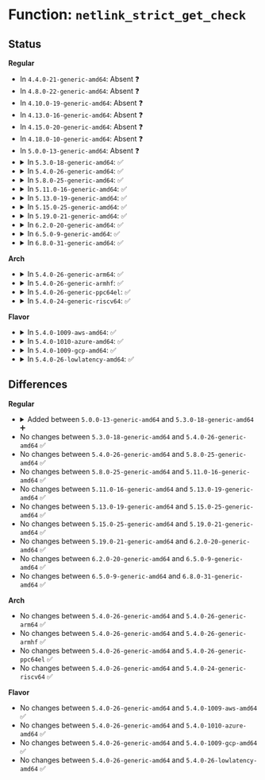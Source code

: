 # Function: <code>netlink_strict_get_check</code>

## Status
<b>Regular</b>
<ul>
<li>
In <code>4.4.0-21-generic-amd64</code>: Absent ❓
</li>
<li>
In <code>4.8.0-22-generic-amd64</code>: Absent ❓
</li>
<li>
In <code>4.10.0-19-generic-amd64</code>: Absent ❓
</li>
<li>
In <code>4.13.0-16-generic-amd64</code>: Absent ❓
</li>
<li>
In <code>4.15.0-20-generic-amd64</code>: Absent ❓
</li>
<li>
In <code>4.18.0-10-generic-amd64</code>: Absent ❓
</li>
<li>
In <code>5.0.0-13-generic-amd64</code>: Absent ❓
</li>
<li>
<details>
<summary>In <code>5.3.0-18-generic-amd64</code>: ✅</summary>

```c
bool netlink_strict_get_check(struct sk_buff * skb)
```

```json
{
  "name": "netlink_strict_get_check",
  "collision_type": "Unique Global",
  "inline_type": "No",
  "funcs": [
    {
      "addr": 18446744071588702080,
      "name": "netlink_strict_get_check",
      "external": true,
      "loc": "net/netlink/af_netlink.c:1366",
      "file": "net/netlink/af_netlink.c",
      "inline": "seen, unknown",
      "caller_inline": [],
      "caller_func": [
        "net/core/net_namespace.c:rtnl_net_getid",
        "net/core/rtnetlink.c:rtnl_stats_get",
        "net/core/rtnetlink.c:rtnl_getlink",
        "net/ipv4/route.c:inet_rtm_getroute",
        "net/ipv4/devinet.c:inet_netconf_get_devconf",
        "net/ipv4/ipmr.c:ipmr_rtm_getroute",
        "net/ipv6/addrconf.c:inet6_rtm_getaddr",
        "net/ipv6/addrconf.c:inet6_netconf_get_devconf",
        "net/ipv6/addrlabel.c:ip6addrlbl_get",
        "net/ipv6/route.c:inet6_rtm_getroute"
      ]
    }
  ],
  "symbols": [
    {
      "addr": 18446744071588702080,
      "name": "netlink_strict_get_check",
      "section": ".text",
      "bind": "STB_GLOBAL",
      "size": 24
    }
  ]
}
```
</details>
</li>
<li>
<details>
<summary>In <code>5.4.0-26-generic-amd64</code>: ✅</summary>

```c
bool netlink_strict_get_check(struct sk_buff * skb)
```

```json
{
  "name": "netlink_strict_get_check",
  "collision_type": "Unique Global",
  "inline_type": "No",
  "funcs": [
    {
      "addr": 18446744071588925968,
      "name": "netlink_strict_get_check",
      "external": true,
      "loc": "net/netlink/af_netlink.c:1367",
      "file": "net/netlink/af_netlink.c",
      "inline": "seen, unknown",
      "caller_inline": [],
      "caller_func": [
        "net/core/net_namespace.c:rtnl_net_getid",
        "net/core/rtnetlink.c:rtnl_stats_get",
        "net/core/rtnetlink.c:rtnl_getlink",
        "net/ipv4/route.c:inet_rtm_getroute",
        "net/ipv4/devinet.c:inet_netconf_get_devconf",
        "net/ipv4/ipmr.c:ipmr_rtm_getroute",
        "net/ipv6/addrconf.c:inet6_rtm_getaddr",
        "net/ipv6/addrconf.c:inet6_netconf_get_devconf",
        "net/ipv6/addrlabel.c:ip6addrlbl_get",
        "net/ipv6/route.c:inet6_rtm_getroute"
      ]
    }
  ],
  "symbols": [
    {
      "addr": 18446744071588925968,
      "name": "netlink_strict_get_check",
      "section": ".text",
      "bind": "STB_GLOBAL",
      "size": 24
    }
  ]
}
```
</details>
</li>
<li>
<details>
<summary>In <code>5.8.0-25-generic-amd64</code>: ✅</summary>

```c
bool netlink_strict_get_check(struct sk_buff * skb)
```

```json
{
  "name": "netlink_strict_get_check",
  "collision_type": "Unique Global",
  "inline_type": "No",
  "funcs": [
    {
      "addr": 18446744071589815376,
      "name": "netlink_strict_get_check",
      "external": true,
      "loc": "net/netlink/af_netlink.c:1367",
      "file": "net/netlink/af_netlink.c",
      "inline": "seen, unknown",
      "caller_inline": [],
      "caller_func": [
        "net/core/net_namespace.c:rtnl_net_getid",
        "net/core/rtnetlink.c:rtnl_stats_get",
        "net/core/rtnetlink.c:rtnl_getlink",
        "net/ipv4/route.c:inet_rtm_valid_getroute_req",
        "net/ipv4/devinet.c:inet_netconf_get_devconf",
        "net/ipv4/ipmr.c:ipmr_rtm_valid_getroute_req",
        "net/ipv6/addrconf.c:inet6_rtm_getaddr",
        "net/ipv6/addrconf.c:inet6_netconf_get_devconf",
        "net/ipv6/addrlabel.c:ip6addrlbl_get",
        "net/ipv6/route.c:inet6_rtm_valid_getroute_req"
      ]
    }
  ],
  "symbols": [
    {
      "addr": 18446744071589815376,
      "name": "netlink_strict_get_check",
      "section": ".text",
      "bind": "STB_GLOBAL",
      "size": 24
    }
  ]
}
```
</details>
</li>
<li>
<details>
<summary>In <code>5.11.0-16-generic-amd64</code>: ✅</summary>

```c
bool netlink_strict_get_check(struct sk_buff * skb)
```

```json
{
  "name": "netlink_strict_get_check",
  "collision_type": "Unique Global",
  "inline_type": "No",
  "funcs": [
    {
      "addr": 18446744071589851584,
      "name": "netlink_strict_get_check",
      "external": true,
      "loc": "net/netlink/af_netlink.c:1368",
      "file": "net/netlink/af_netlink.c",
      "inline": "seen, unknown",
      "caller_inline": [],
      "caller_func": [
        "net/core/net_namespace.c:rtnl_net_getid",
        "net/core/rtnetlink.c:rtnl_stats_get",
        "net/core/rtnetlink.c:rtnl_getlink",
        "net/ipv4/route.c:inet_rtm_valid_getroute_req",
        "net/ipv4/devinet.c:inet_netconf_get_devconf",
        "net/ipv4/ipmr.c:ipmr_rtm_valid_getroute_req",
        "net/ipv6/addrconf.c:inet6_rtm_getaddr",
        "net/ipv6/addrconf.c:inet6_netconf_get_devconf",
        "net/ipv6/addrlabel.c:ip6addrlbl_get",
        "net/ipv6/route.c:inet6_rtm_valid_getroute_req"
      ]
    }
  ],
  "symbols": [
    {
      "addr": 18446744071589851584,
      "name": "netlink_strict_get_check",
      "section": ".text",
      "bind": "STB_GLOBAL",
      "size": 24
    }
  ]
}
```
</details>
</li>
<li>
<details>
<summary>In <code>5.13.0-19-generic-amd64</code>: ✅</summary>

```c
bool netlink_strict_get_check(struct sk_buff * skb)
```

```json
{
  "name": "netlink_strict_get_check",
  "collision_type": "Unique Global",
  "inline_type": "No",
  "funcs": [
    {
      "addr": 18446744071589757024,
      "name": "netlink_strict_get_check",
      "external": true,
      "loc": "net/netlink/af_netlink.c:1378",
      "file": "net/netlink/af_netlink.c",
      "inline": "seen, unknown",
      "caller_inline": [],
      "caller_func": [
        "net/core/net_namespace.c:rtnl_net_getid",
        "net/core/rtnetlink.c:rtnl_stats_get",
        "net/core/rtnetlink.c:rtnl_getlink",
        "net/ipv4/route.c:inet_rtm_valid_getroute_req",
        "net/ipv4/devinet.c:inet_netconf_get_devconf",
        "net/ipv4/ipmr.c:ipmr_rtm_valid_getroute_req",
        "net/ipv6/addrconf.c:inet6_rtm_getaddr",
        "net/ipv6/addrconf.c:inet6_netconf_get_devconf",
        "net/ipv6/addrlabel.c:ip6addrlbl_get",
        "net/ipv6/route.c:inet6_rtm_valid_getroute_req"
      ]
    }
  ],
  "symbols": [
    {
      "addr": 18446744071589757024,
      "name": "netlink_strict_get_check",
      "section": ".text",
      "bind": "STB_GLOBAL",
      "size": 24
    }
  ]
}
```
</details>
</li>
<li>
<details>
<summary>In <code>5.15.0-25-generic-amd64</code>: ✅</summary>

```c
bool netlink_strict_get_check(struct sk_buff * skb)
```

```json
{
  "name": "netlink_strict_get_check",
  "collision_type": "Unique Global",
  "inline_type": "No",
  "funcs": [
    {
      "addr": 18446744071590516096,
      "name": "netlink_strict_get_check",
      "external": true,
      "loc": "net/netlink/af_netlink.c:1383",
      "file": "net/netlink/af_netlink.c",
      "inline": "seen, unknown",
      "caller_inline": [],
      "caller_func": [
        "net/core/net_namespace.c:rtnl_net_getid",
        "net/core/rtnetlink.c:rtnl_stats_get",
        "net/core/rtnetlink.c:rtnl_getlink",
        "net/ipv4/route.c:inet_rtm_valid_getroute_req",
        "net/ipv4/devinet.c:inet_netconf_get_devconf",
        "net/ipv4/ipmr.c:ipmr_rtm_valid_getroute_req",
        "net/ipv6/addrconf.c:inet6_rtm_getaddr",
        "net/ipv6/addrconf.c:inet6_netconf_get_devconf",
        "net/ipv6/addrlabel.c:ip6addrlbl_get",
        "net/ipv6/route.c:inet6_rtm_valid_getroute_req"
      ]
    }
  ],
  "symbols": [
    {
      "addr": 18446744071590516096,
      "name": "netlink_strict_get_check",
      "section": ".text",
      "bind": "STB_GLOBAL",
      "size": 24
    }
  ]
}
```
</details>
</li>
<li>
<details>
<summary>In <code>5.19.0-21-generic-amd64</code>: ✅</summary>

```c
bool netlink_strict_get_check(struct sk_buff * skb)
```

```json
{
  "name": "netlink_strict_get_check",
  "collision_type": "Unique Global",
  "inline_type": "No",
  "funcs": [
    {
      "addr": 18446744071592122816,
      "name": "netlink_strict_get_check",
      "external": true,
      "loc": "net/netlink/af_netlink.c:1383",
      "file": "net/netlink/af_netlink.c",
      "inline": "seen, unknown",
      "caller_inline": [],
      "caller_func": [
        "net/core/net_namespace.c:rtnl_net_getid",
        "net/core/rtnetlink.c:rtnl_stats_set",
        "net/core/rtnetlink.c:rtnl_stats_get",
        "net/core/rtnetlink.c:rtnl_getlink",
        "net/ipv4/route.c:inet_rtm_valid_getroute_req",
        "net/ipv4/devinet.c:inet_netconf_get_devconf",
        "net/ipv4/ipmr.c:ipmr_rtm_valid_getroute_req",
        "net/ipv6/addrconf.c:inet6_rtm_getaddr",
        "net/ipv6/addrconf.c:inet6_netconf_get_devconf",
        "net/ipv6/addrlabel.c:ip6addrlbl_get",
        "net/ipv6/route.c:inet6_rtm_valid_getroute_req"
      ]
    }
  ],
  "symbols": [
    {
      "addr": 18446744071592122816,
      "name": "netlink_strict_get_check",
      "section": ".text",
      "bind": "STB_GLOBAL",
      "size": 30
    }
  ]
}
```
</details>
</li>
<li>
<details>
<summary>In <code>6.2.0-20-generic-amd64</code>: ✅</summary>

```c
bool netlink_strict_get_check(struct sk_buff * skb)
```

```json
{
  "name": "netlink_strict_get_check",
  "collision_type": "Unique Global",
  "inline_type": "No",
  "funcs": [
    {
      "addr": 18446744071593945456,
      "name": "netlink_strict_get_check",
      "external": true,
      "loc": "net/netlink/af_netlink.c:1403",
      "file": "net/netlink/af_netlink.c",
      "inline": "seen, unknown",
      "caller_inline": [],
      "caller_func": [
        "net/core/net_namespace.c:rtnl_net_getid",
        "net/core/rtnetlink.c:rtnl_stats_set",
        "net/core/rtnetlink.c:rtnl_stats_get",
        "net/core/rtnetlink.c:rtnl_getlink",
        "net/ipv4/route.c:inet_rtm_valid_getroute_req",
        "net/ipv4/devinet.c:inet_netconf_get_devconf",
        "net/ipv4/ipmr.c:ipmr_rtm_valid_getroute_req",
        "net/ipv6/addrconf.c:inet6_rtm_getaddr",
        "net/ipv6/addrconf.c:inet6_netconf_get_devconf",
        "net/ipv6/addrlabel.c:ip6addrlbl_get",
        "net/ipv6/route.c:inet6_rtm_valid_getroute_req"
      ]
    }
  ],
  "symbols": [
    {
      "addr": 18446744071593945456,
      "name": "netlink_strict_get_check",
      "section": ".text",
      "bind": "STB_GLOBAL",
      "size": 30
    }
  ]
}
```
</details>
</li>
<li>
<details>
<summary>In <code>6.5.0-9-generic-amd64</code>: ✅</summary>

```c
bool netlink_strict_get_check(struct sk_buff * skb)
```

```json
{
  "name": "netlink_strict_get_check",
  "collision_type": "Unique Global",
  "inline_type": "No",
  "funcs": [
    {
      "addr": 18446744071594321712,
      "name": "netlink_strict_get_check",
      "external": true,
      "loc": "net/netlink/af_netlink.c:1403",
      "file": "net/netlink/af_netlink.c",
      "inline": "seen, unknown",
      "caller_inline": [],
      "caller_func": [
        "net/core/net_namespace.c:rtnl_net_getid",
        "net/core/rtnetlink.c:rtnl_stats_set",
        "net/core/rtnetlink.c:rtnl_stats_get",
        "net/core/rtnetlink.c:rtnl_getlink",
        "net/ipv4/route.c:inet_rtm_valid_getroute_req",
        "net/ipv4/devinet.c:inet_netconf_get_devconf",
        "net/ipv4/ipmr.c:ipmr_rtm_valid_getroute_req",
        "net/ipv6/addrconf.c:inet6_rtm_getaddr",
        "net/ipv6/addrconf.c:inet6_netconf_get_devconf",
        "net/ipv6/addrlabel.c:ip6addrlbl_get",
        "net/ipv6/route.c:inet6_rtm_valid_getroute_req"
      ]
    }
  ],
  "symbols": [
    {
      "addr": 18446744071594321712,
      "name": "netlink_strict_get_check",
      "section": ".text",
      "bind": "STB_GLOBAL",
      "size": 30
    }
  ]
}
```
</details>
</li>
<li>
<details>
<summary>In <code>6.8.0-31-generic-amd64</code>: ✅</summary>

```c
bool netlink_strict_get_check(struct sk_buff * skb)
```

```json
{
  "name": "netlink_strict_get_check",
  "collision_type": "Unique Global",
  "inline_type": "No",
  "funcs": [
    {
      "addr": 18446744071595121280,
      "name": "netlink_strict_get_check",
      "external": true,
      "loc": "net/netlink/af_netlink.c:1405",
      "file": "net/netlink/af_netlink.c",
      "inline": "seen, unknown",
      "caller_inline": [],
      "caller_func": [
        "net/core/net_namespace.c:rtnl_net_getid",
        "net/core/rtnetlink.c:rtnl_stats_set",
        "net/core/rtnetlink.c:rtnl_stats_get",
        "net/core/rtnetlink.c:rtnl_getlink",
        "net/ipv4/route.c:inet_rtm_valid_getroute_req",
        "net/ipv4/devinet.c:inet_netconf_get_devconf",
        "net/ipv4/ipmr.c:ipmr_rtm_valid_getroute_req",
        "net/ipv6/addrconf.c:inet6_rtm_getaddr",
        "net/ipv6/addrconf.c:inet6_netconf_get_devconf",
        "net/ipv6/addrlabel.c:ip6addrlbl_get",
        "net/ipv6/route.c:inet6_rtm_valid_getroute_req"
      ]
    }
  ],
  "symbols": [
    {
      "addr": 18446744071595121280,
      "name": "netlink_strict_get_check",
      "section": ".text",
      "bind": "STB_GLOBAL",
      "size": 31
    }
  ]
}
```
</details>
</li>
</ul>
<b>Arch</b>
<ul>
<li>
<details>
<summary>In <code>5.4.0-26-generic-arm64</code>: ✅</summary>

```c
bool netlink_strict_get_check(struct sk_buff * skb)
```

```json
{
  "name": "netlink_strict_get_check",
  "collision_type": "Unique Global",
  "inline_type": "No",
  "funcs": [
    {
      "addr": 18446603336502519776,
      "name": "netlink_strict_get_check",
      "external": true,
      "loc": "net/netlink/af_netlink.c:1367",
      "file": "net/netlink/af_netlink.c",
      "inline": "seen, unknown",
      "caller_inline": [],
      "caller_func": [
        "net/core/net_namespace.c:rtnl_net_getid",
        "net/core/rtnetlink.c:rtnl_stats_get",
        "net/core/rtnetlink.c:rtnl_getlink",
        "net/ipv4/route.c:inet_rtm_getroute",
        "net/ipv4/devinet.c:inet_netconf_get_devconf",
        "net/ipv4/ipmr.c:ipmr_rtm_getroute",
        "net/ipv6/addrconf.c:inet6_rtm_getaddr",
        "net/ipv6/addrconf.c:inet6_netconf_get_devconf",
        "net/ipv6/addrlabel.c:ip6addrlbl_get",
        "net/ipv6/route.c:inet6_rtm_getroute"
      ]
    }
  ],
  "symbols": [
    {
      "addr": 18446603336502519776,
      "name": "netlink_strict_get_check",
      "section": ".text",
      "bind": "STB_GLOBAL",
      "size": 48
    }
  ]
}
```
</details>
</li>
<li>
<details>
<summary>In <code>5.4.0-26-generic-armhf</code>: ✅</summary>

```c
bool netlink_strict_get_check(struct sk_buff * skb)
```

```json
{
  "name": "netlink_strict_get_check",
  "collision_type": "Unique Global",
  "inline_type": "No",
  "funcs": [
    {
      "addr": 3235230424,
      "name": "netlink_strict_get_check",
      "external": true,
      "loc": "net/netlink/af_netlink.c:1367",
      "file": "net/netlink/af_netlink.c",
      "inline": "seen, unknown",
      "caller_inline": [],
      "caller_func": [
        "net/core/net_namespace.c:rtnl_net_getid",
        "net/core/rtnetlink.c:rtnl_stats_get",
        "net/core/rtnetlink.c:rtnl_getlink",
        "net/ipv4/route.c:inet_rtm_getroute",
        "net/ipv4/devinet.c:inet_netconf_get_devconf",
        "net/ipv4/ipmr.c:ipmr_rtm_getroute",
        "net/ipv6/addrconf.c:inet6_rtm_getaddr",
        "net/ipv6/addrconf.c:inet6_netconf_get_devconf",
        "net/ipv6/addrlabel.c:ip6addrlbl_get",
        "net/ipv6/route.c:inet6_rtm_getroute"
      ]
    }
  ],
  "symbols": [
    {
      "addr": 3235230424,
      "name": "netlink_strict_get_check",
      "section": ".text",
      "bind": "STB_GLOBAL",
      "size": 36
    }
  ]
}
```
</details>
</li>
<li>
<details>
<summary>In <code>5.4.0-26-generic-ppc64el</code>: ✅</summary>

```c
bool netlink_strict_get_check(struct sk_buff * skb)
```

```json
{
  "name": "netlink_strict_get_check",
  "collision_type": "Unique Global",
  "inline_type": "No",
  "funcs": [
    {
      "addr": 13835058055296091424,
      "name": "netlink_strict_get_check",
      "external": true,
      "loc": "net/netlink/af_netlink.c:1367",
      "file": "net/netlink/af_netlink.c",
      "inline": "seen, unknown",
      "caller_inline": [],
      "caller_func": [
        "net/core/net_namespace.c:rtnl_net_getid",
        "net/core/rtnetlink.c:rtnl_stats_get",
        "net/core/rtnetlink.c:rtnl_getlink",
        "net/ipv4/route.c:inet_rtm_getroute",
        "net/ipv4/devinet.c:inet_netconf_get_devconf",
        "net/ipv4/ipmr.c:ipmr_rtm_getroute",
        "net/ipv6/addrconf.c:inet6_rtm_getaddr",
        "net/ipv6/addrconf.c:inet6_netconf_get_devconf",
        "net/ipv6/addrlabel.c:ip6addrlbl_get",
        "net/ipv6/route.c:inet6_rtm_getroute"
      ]
    }
  ],
  "symbols": [
    {
      "addr": 13835058055296091424,
      "name": "netlink_strict_get_check",
      "section": ".text",
      "bind": "STB_GLOBAL",
      "size": 24
    }
  ]
}
```
</details>
</li>
<li>
<details>
<summary>In <code>5.4.0-24-generic-riscv64</code>: ✅</summary>

```c
bool netlink_strict_get_check(struct sk_buff * skb)
```

```json
{
  "name": "netlink_strict_get_check",
  "collision_type": "Unique Global",
  "inline_type": "No",
  "funcs": [
    {
      "addr": 18446743936278690316,
      "name": "netlink_strict_get_check",
      "external": true,
      "loc": "net/netlink/af_netlink.c:1367",
      "file": "net/netlink/af_netlink.c",
      "inline": "seen, unknown",
      "caller_inline": [],
      "caller_func": [
        "net/core/net_namespace.c:rtnl_net_getid",
        "net/core/rtnetlink.c:rtnl_stats_get",
        "net/core/rtnetlink.c:rtnl_getlink",
        "net/ipv4/route.c:inet_rtm_getroute",
        "net/ipv4/devinet.c:inet_netconf_get_devconf",
        "net/ipv4/ipmr.c:ipmr_rtm_getroute",
        "net/ipv6/addrconf.c:inet6_rtm_getaddr",
        "net/ipv6/addrconf.c:inet6_netconf_get_devconf",
        "net/ipv6/addrlabel.c:ip6addrlbl_get",
        "net/ipv6/route.c:inet6_rtm_getroute"
      ]
    }
  ],
  "symbols": [
    {
      "addr": 18446743936278690316,
      "name": "netlink_strict_get_check",
      "section": ".text",
      "bind": "STB_GLOBAL",
      "size": 44
    }
  ]
}
```
</details>
</li>
</ul>
<b>Flavor</b>
<ul>
<li>
<details>
<summary>In <code>5.4.0-1009-aws-amd64</code>: ✅</summary>

```c
bool netlink_strict_get_check(struct sk_buff * skb)
```

```json
{
  "name": "netlink_strict_get_check",
  "collision_type": "Unique Global",
  "inline_type": "No",
  "funcs": [
    {
      "addr": 18446744071588532352,
      "name": "netlink_strict_get_check",
      "external": true,
      "loc": "net/netlink/af_netlink.c:1367",
      "file": "net/netlink/af_netlink.c",
      "inline": "seen, unknown",
      "caller_inline": [],
      "caller_func": [
        "net/core/net_namespace.c:rtnl_net_getid",
        "net/core/rtnetlink.c:rtnl_stats_get",
        "net/core/rtnetlink.c:rtnl_getlink",
        "net/ipv4/route.c:inet_rtm_getroute",
        "net/ipv4/devinet.c:inet_netconf_get_devconf",
        "net/ipv4/ipmr.c:ipmr_rtm_getroute",
        "net/ipv6/addrconf.c:inet6_rtm_getaddr",
        "net/ipv6/addrconf.c:inet6_netconf_get_devconf",
        "net/ipv6/addrlabel.c:ip6addrlbl_get",
        "net/ipv6/route.c:inet6_rtm_getroute"
      ]
    }
  ],
  "symbols": [
    {
      "addr": 18446744071588532352,
      "name": "netlink_strict_get_check",
      "section": ".text",
      "bind": "STB_GLOBAL",
      "size": 24
    }
  ]
}
```
</details>
</li>
<li>
<details>
<summary>In <code>5.4.0-1010-azure-amd64</code>: ✅</summary>

```c
bool netlink_strict_get_check(struct sk_buff * skb)
```

```json
{
  "name": "netlink_strict_get_check",
  "collision_type": "Unique Global",
  "inline_type": "No",
  "funcs": [
    {
      "addr": 18446744071588244352,
      "name": "netlink_strict_get_check",
      "external": true,
      "loc": "net/netlink/af_netlink.c:1367",
      "file": "net/netlink/af_netlink.c",
      "inline": "seen, unknown",
      "caller_inline": [],
      "caller_func": [
        "net/core/net_namespace.c:rtnl_net_getid",
        "net/core/rtnetlink.c:rtnl_stats_get",
        "net/core/rtnetlink.c:rtnl_getlink",
        "net/ipv4/route.c:inet_rtm_getroute",
        "net/ipv4/devinet.c:inet_netconf_get_devconf",
        "net/ipv4/ipmr.c:ipmr_rtm_getroute",
        "net/ipv6/addrconf.c:inet6_rtm_getaddr",
        "net/ipv6/addrconf.c:inet6_netconf_get_devconf",
        "net/ipv6/addrlabel.c:ip6addrlbl_get",
        "net/ipv6/route.c:inet6_rtm_getroute"
      ]
    }
  ],
  "symbols": [
    {
      "addr": 18446744071588244352,
      "name": "netlink_strict_get_check",
      "section": ".text",
      "bind": "STB_GLOBAL",
      "size": 24
    }
  ]
}
```
</details>
</li>
<li>
<details>
<summary>In <code>5.4.0-1009-gcp-amd64</code>: ✅</summary>

```c
bool netlink_strict_get_check(struct sk_buff * skb)
```

```json
{
  "name": "netlink_strict_get_check",
  "collision_type": "Unique Global",
  "inline_type": "No",
  "funcs": [
    {
      "addr": 18446744071588864528,
      "name": "netlink_strict_get_check",
      "external": true,
      "loc": "net/netlink/af_netlink.c:1367",
      "file": "net/netlink/af_netlink.c",
      "inline": "seen, unknown",
      "caller_inline": [],
      "caller_func": [
        "net/core/net_namespace.c:rtnl_net_getid",
        "net/core/rtnetlink.c:rtnl_stats_get",
        "net/core/rtnetlink.c:rtnl_getlink",
        "net/ipv4/route.c:inet_rtm_getroute",
        "net/ipv4/devinet.c:inet_netconf_get_devconf",
        "net/ipv4/ipmr.c:ipmr_rtm_getroute",
        "net/ipv6/addrconf.c:inet6_rtm_getaddr",
        "net/ipv6/addrconf.c:inet6_netconf_get_devconf",
        "net/ipv6/addrlabel.c:ip6addrlbl_get",
        "net/ipv6/route.c:inet6_rtm_getroute"
      ]
    }
  ],
  "symbols": [
    {
      "addr": 18446744071588864528,
      "name": "netlink_strict_get_check",
      "section": ".text",
      "bind": "STB_GLOBAL",
      "size": 24
    }
  ]
}
```
</details>
</li>
<li>
<details>
<summary>In <code>5.4.0-26-lowlatency-amd64</code>: ✅</summary>

```c
bool netlink_strict_get_check(struct sk_buff * skb)
```

```json
{
  "name": "netlink_strict_get_check",
  "collision_type": "Unique Global",
  "inline_type": "No",
  "funcs": [
    {
      "addr": 18446744071589006000,
      "name": "netlink_strict_get_check",
      "external": true,
      "loc": "net/netlink/af_netlink.c:1367",
      "file": "net/netlink/af_netlink.c",
      "inline": "seen, unknown",
      "caller_inline": [],
      "caller_func": [
        "net/core/net_namespace.c:rtnl_net_getid",
        "net/core/rtnetlink.c:rtnl_stats_get",
        "net/core/rtnetlink.c:rtnl_getlink",
        "net/ipv4/route.c:inet_rtm_getroute",
        "net/ipv4/devinet.c:inet_netconf_get_devconf",
        "net/ipv4/ipmr.c:ipmr_rtm_getroute",
        "net/ipv6/addrconf.c:inet6_rtm_getaddr",
        "net/ipv6/addrconf.c:inet6_netconf_get_devconf",
        "net/ipv6/addrlabel.c:ip6addrlbl_get",
        "net/ipv6/route.c:inet6_rtm_getroute"
      ]
    }
  ],
  "symbols": [
    {
      "addr": 18446744071589006000,
      "name": "netlink_strict_get_check",
      "section": ".text",
      "bind": "STB_GLOBAL",
      "size": 24
    }
  ]
}
```
</details>
</li>
</ul>

## Differences
<b>Regular</b>
<ul>
<li>
<details>
<summary>Added between <code>5.0.0-13-generic-amd64</code> and <code>5.3.0-18-generic-amd64</code> ➕</summary>

```c
bool netlink_strict_get_check(struct sk_buff * skb)
```
</details>
</li>
<li>
No changes between <code>5.3.0-18-generic-amd64</code> and <code>5.4.0-26-generic-amd64</code> ✅
</li>
<li>
No changes between <code>5.4.0-26-generic-amd64</code> and <code>5.8.0-25-generic-amd64</code> ✅
</li>
<li>
No changes between <code>5.8.0-25-generic-amd64</code> and <code>5.11.0-16-generic-amd64</code> ✅
</li>
<li>
No changes between <code>5.11.0-16-generic-amd64</code> and <code>5.13.0-19-generic-amd64</code> ✅
</li>
<li>
No changes between <code>5.13.0-19-generic-amd64</code> and <code>5.15.0-25-generic-amd64</code> ✅
</li>
<li>
No changes between <code>5.15.0-25-generic-amd64</code> and <code>5.19.0-21-generic-amd64</code> ✅
</li>
<li>
No changes between <code>5.19.0-21-generic-amd64</code> and <code>6.2.0-20-generic-amd64</code> ✅
</li>
<li>
No changes between <code>6.2.0-20-generic-amd64</code> and <code>6.5.0-9-generic-amd64</code> ✅
</li>
<li>
No changes between <code>6.5.0-9-generic-amd64</code> and <code>6.8.0-31-generic-amd64</code> ✅
</li>
</ul>
<b>Arch</b>
<ul>
<li>
No changes between <code>5.4.0-26-generic-amd64</code> and <code>5.4.0-26-generic-arm64</code> ✅
</li>
<li>
No changes between <code>5.4.0-26-generic-amd64</code> and <code>5.4.0-26-generic-armhf</code> ✅
</li>
<li>
No changes between <code>5.4.0-26-generic-amd64</code> and <code>5.4.0-26-generic-ppc64el</code> ✅
</li>
<li>
No changes between <code>5.4.0-26-generic-amd64</code> and <code>5.4.0-24-generic-riscv64</code> ✅
</li>
</ul>
<b>Flavor</b>
<ul>
<li>
No changes between <code>5.4.0-26-generic-amd64</code> and <code>5.4.0-1009-aws-amd64</code> ✅
</li>
<li>
No changes between <code>5.4.0-26-generic-amd64</code> and <code>5.4.0-1010-azure-amd64</code> ✅
</li>
<li>
No changes between <code>5.4.0-26-generic-amd64</code> and <code>5.4.0-1009-gcp-amd64</code> ✅
</li>
<li>
No changes between <code>5.4.0-26-generic-amd64</code> and <code>5.4.0-26-lowlatency-amd64</code> ✅
</li>
</ul>
